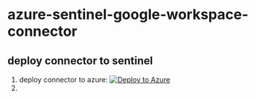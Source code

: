 # azure-sentinel-google-workspace-connector

## deploy connector to sentinel
1. deploy connector to azure: [![Deploy to Azure](https://aka.ms/deploytoazurebutton)](https://portal.azure.com/#blade/Microsoft_Azure_CreateUIDef/CustomDeploymentBlade/uri/https%3A%2F%2Fraw.githubusercontent.com%2Fhifrank%2Fazure-sentinel-google-workspace-connector%2Fmain%2FGWorkspace.json)
2. 
